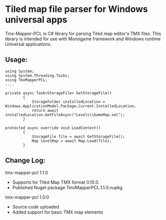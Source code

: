 # Tiled map file parser for Windows universal apps
Tmx-Mapper-PCL is C# library for parsing Tiled map editor's TMX files.
This library is intended for use with Monogame framework and Windows runtime Universal applications.

## Usage:
```
using System;
using System.Threading.Tasks;
using TmxMapperPCL;
....

private async Task<StorageFile> GetStorageFile()
        {
            StorageFolder installedLocation = Windows.ApplicationModel.Package.Current.InstalledLocation;
            return await installedLocation.GetFileAsync("Levels\\GameMap.xml");
        }
        
protected async override void LoadContent()
        {
            StorageFile file = await GetStorageFile();
            Map levelMap = await Map.Load(file);
        }
```

## Change Log:

tmx-mapper-pcl 1.1.0
 - Supports for Tiled Map TMX format 0.10.0.
 - Published Nuget package TmxMapperPCL.1.1.0.nupkg

tmx-mapper-pcl 1.0.0
- Source code uploaded 
- Added support for basic TMX map elements
